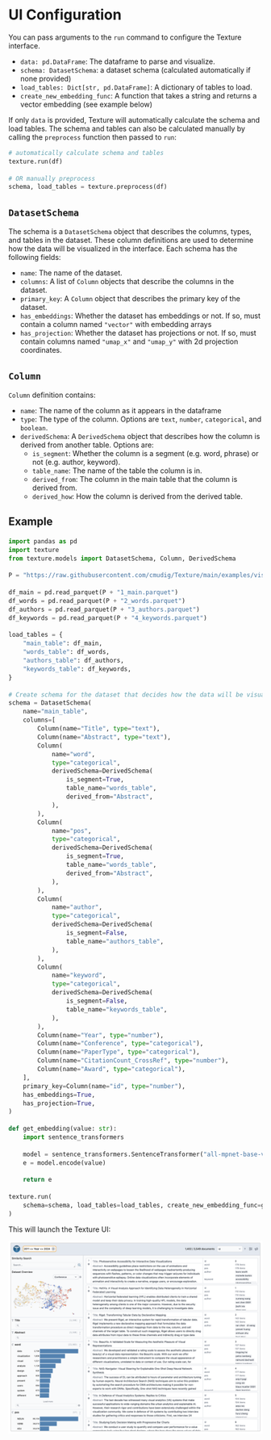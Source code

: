 # UI Configuration

You can pass arguments to the `run` command to configure the Texture interface.

- `data: pd.DataFrame`: The dataframe to parse and visualize.
- `schema: DatasetSchema`: a dataset schema (calculated automatically if none provided)
- `load_tables: Dict[str, pd.DataFrame]`: A dictionary of tables to load.
- `create_new_embedding_func`: A function that takes a string and returns a vector embedding (see example below)

If only `data` is provided, Texture will automatically calculate the schema and load tables. The schema and tables can also be calculated manually by calling the `preprocess` function then passed to `run`:

```python
# automatically calculate schema and tables
texture.run(df)

# OR manually preprocess
schema, load_tables = texture.preprocess(df)
```

## `DatasetSchema`

The schema is a `DatasetSchema` object that describes the columns, types, and tables in the dataset. These column definitions are used to determine how the data will be visualized in the interface. Each schema has the following fields:

- `name`: The name of the dataset.
- `columns`: A list of `Column` objects that describe the columns in the dataset.
- `primary_key`: A `Column` object that describes the primary key of the dataset.
- `has_embeddings`: Whether the dataset has embeddings or not. If so, must contain a column named `"vector"` with embedding arrays
- `has_projection`: Whether the dataset has projections or not. If so, must contain columns named `"umap_x"` and `"umap_y"` with 2d projection coordinates.

## `Column`

`Column` definition contains:

- `name`: The name of the column as it appears in the dataframe
- `type`: The type of the column. Options are `text`, `number`, `categorical`, and `boolean`.
- `derivedSchema`: A `DerivedSchema` object that describes how the column is derived from another table. Options are:
  - `is_segment`: Whether the column is a segment (e.g. word, phrase) or not (e.g. author, keyword).
  - `table_name`: The name of the table the column is in.
  - `derived_from`: The column in the main table that the column is derived from.
  - `derived_how`: How the column is derived from the derived table.

## Example

```python
import pandas as pd
import texture
from texture.models import DatasetSchema, Column, DerivedSchema

P = "https://raw.githubusercontent.com/cmudig/Texture/main/examples/vis_papers/"

df_main = pd.read_parquet(P + "1_main.parquet")
df_words = pd.read_parquet(P + "2_words.parquet")
df_authors = pd.read_parquet(P + "3_authors.parquet")
df_keywords = pd.read_parquet(P + "4_keywords.parquet")

load_tables = {
    "main_table": df_main,
    "words_table": df_words,
    "authors_table": df_authors,
    "keywords_table": df_keywords,
}

# Create schema for the dataset that decides how the data will be visualized
schema = DatasetSchema(
    name="main_table",
    columns=[
        Column(name="Title", type="text"),
        Column(name="Abstract", type="text"),
        Column(
            name="word",
            type="categorical",
            derivedSchema=DerivedSchema(
                is_segment=True,
                table_name="words_table",
                derived_from="Abstract",
            ),
        ),
        Column(
            name="pos",
            type="categorical",
            derivedSchema=DerivedSchema(
                is_segment=True,
                table_name="words_table",
                derived_from="Abstract",
            ),
        ),
        Column(
            name="author",
            type="categorical",
            derivedSchema=DerivedSchema(
                is_segment=False,
                table_name="authors_table",
            ),
        ),
        Column(
            name="keyword",
            type="categorical",
            derivedSchema=DerivedSchema(
                is_segment=False,
                table_name="keywords_table",
            ),
        ),
        Column(name="Year", type="number"),
        Column(name="Conference", type="categorical"),
        Column(name="PaperType", type="categorical"),
        Column(name="CitationCount_CrossRef", type="number"),
        Column(name="Award", type="categorical"),
    ],
    primary_key=Column(name="id", type="number"),
    has_embeddings=True,
    has_projection=True,
)

def get_embedding(value: str):
    import sentence_transformers

    model = sentence_transformers.SentenceTransformer("all-mpnet-base-v2")
    e = model.encode(value)

    return e

texture.run(
    schema=schema, load_tables=load_tables, create_new_embedding_func=get_embedding
)
```

This will launch the Texture UI:

![Texture UI](./images/vis-abstracts.png)
